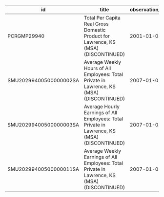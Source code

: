 | id                     | title                                                                                        | observation_start   | observation_end   |
|------------------------|----------------------------------------------------------------------------------------------|---------------------|-------------------|
| PCRGMP29940            | Total Per Capita Real Gross Domestic Product for Lawrence, KS (MSA) (DISCONTINUED)           | 2001-01-01          | 2017-01-01        |
| SMU20299400500000002SA | Average Weekly Hours of All Employees: Total Private in Lawrence, KS (MSA) (DISCONTINUED)    | 2007-01-01          | 2022-03-01        |
| SMU20299400500000003SA | Average Hourly Earnings of All Employees: Total Private in Lawrence, KS (MSA) (DISCONTINUED) | 2007-01-01          | 2022-03-01        |
| SMU20299400500000011SA | Average Weekly Earnings of All Employees: Total Private in Lawrence, KS (MSA) (DISCONTINUED) | 2007-01-01          | 2022-03-01        |